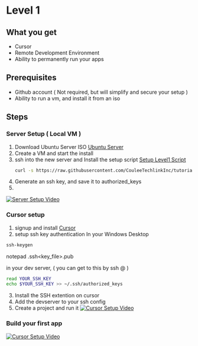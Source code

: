 # Level 1

## What you get
* Cursor
* Remote Development Environment
* Ability to permanently run your apps

## Prerequisites
* Github account ( Not required, but will simplify and secure your setup )
* Ability to run a vm, and install it from an iso

## Steps
### Server Setup ( Local VM )
1) Download Ubuntu Server ISO [Ubuntu Server](https://ubuntu.com/download/server)
2) Create a VM and start the install
3) ssh into the new server and Install the setup script [Setup Level1 Script](https://raw.githubusercontent.com/CouleeTechlinkInc/tutorial-devsetup/refs/heads/main/setup_level1.sh)
   ```bash
   curl -s https://raw.githubusercontent.com/CouleeTechlinkInc/tutorial-devsetup/refs/heads/main/setup_level1.sh | bash
   ```
4) Generate an ssh key, and save it to authorized_keys
5) 
[![Server Setup Video](https://img.youtube.com/vi/GB794V0SRHs/0.jpg)](https://youtu.be/GB794V0SRHs)


### Cursor setup
1) signup and install  [Cursor](https://www.cursor.com/)
2) setup ssh key authentication
In your Windows Desktop
```powershell
ssh-keygen
```
notepad .ssh\<key_file>.pub

in your dev server, ( you can get to this by ssh <username>@<server ip> )
 ```bash
read YOUR_SSH_KEY
echo $YOUR_SSH_KEY >> ~/.ssh/authorized_keys
```  
3) Install the SSH extention on cursor
4) Add the devserver to your ssh config
5) Create a project and run it 
[![Cursor Setup Video](https://img.youtube.com/vi/2SedOZ2GNgk/0.jpg)](https://youtu.be/2SedOZ2GNgk)

### Build your first app

[![Cursor Setup Video](https://img.youtube.com/vi/BlASDf7Lzsk/0.jpg)]([https://youtu.be/GB794V0SRHs](https://youtu.be/BlASDf7Lzsk))


